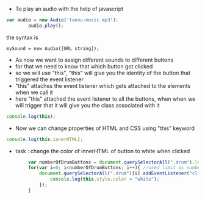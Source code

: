* To play an audio with the help of javascript

```javascript
var audio = new Audio('tannu-music.mp3');
        audio.play();
```
the syntax is

```
mySound = new Audio([URL string]);
```
* As now we want to assign different sounds to different buttons
* for that we need to know that which button got clicked
* so we will use "this", "this" will give you the identity of the button that triggered the event listener
* "this" attaches the event listener which gets attached to the elements when we call it
* here "this"  attached the event listener to all the buttons, when when we will trigger that it will give you the class associated with it
```javascript
console.log(this); 
```

* Now we can change properties of HTML and CSS using "this" keyword

```javascript
console.log(this.innerHTML); 
```
* task : change the color of innerHTML of button to white when clicked
```javascript
        var numberOfDrumButtons = document.querySelectorAll(".drum").length; //this  will select all those having    class drum and will return the length
        for(var i=0; i<numberOfDrumButtons; i++){ //used limit as numberOfDrumButtons instead of number 7 so that later if we would want to add more drums
            document.querySelectorAll(".drum")[i].addEventListener("click", function(){ //use class drums in place of buttons to being more specific
                console.log(this.style.color = "white");
            });
        }
```
    
